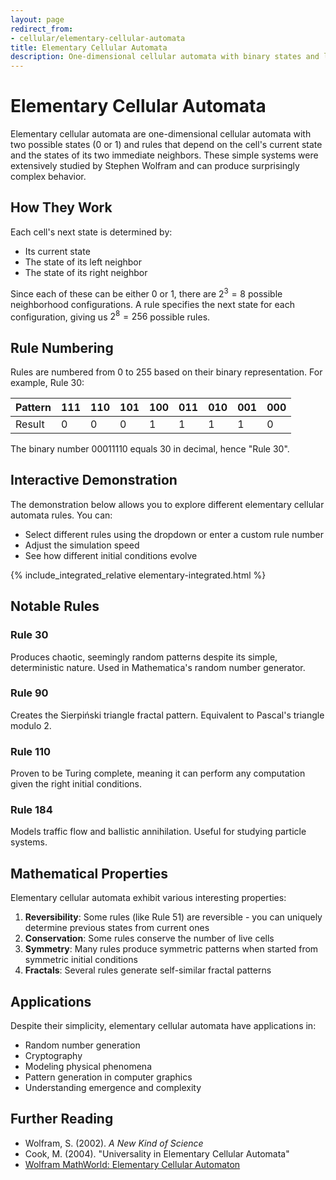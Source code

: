 ```yaml
---
layout: page
redirect_from:
- cellular/elementary-cellular-automata
title: Elementary Cellular Automata
description: One-dimensional cellular automata with binary states and local rules, exploring Wolfram's 256 elementary rules including chaotic patterns, fractals, and Turing completeness with interactive demonstrations.
---
```


# Elementary Cellular Automata

Elementary cellular automata are one-dimensional cellular automata with two possible states (0 or 1) and rules that depend on the cell's current state and the states of its two immediate neighbors. These simple systems were extensively studied by Stephen Wolfram and can produce surprisingly complex behavior.

## How They Work

Each cell's next state is determined by:
- Its current state
- The state of its left neighbor
- The state of its right neighbor

Since each of these can be either 0 or 1, there are $2^3 = 8$ possible neighborhood configurations. A rule specifies the next state for each configuration, giving us $2^8 = 256$ possible rules.

## Rule Numbering

Rules are numbered from 0 to 255 based on their binary representation. For example, Rule 30:

| Pattern | 111 | 110 | 101 | 100 | 011 | 010 | 001 | 000 |
|---------|-----|-----|-----|-----|-----|-----|-----|-----|
| Result  |  0  |  0  |  0  |  1  |  1  |  1  |  1  |  0  |

The binary number 00011110 equals 30 in decimal, hence "Rule 30".

## Interactive Demonstration

The demonstration below allows you to explore different elementary cellular automata rules. You can:
- Select different rules using the dropdown or enter a custom rule number
- Adjust the simulation speed
- See how different initial conditions evolve

{% include_integrated_relative elementary-integrated.html %}

## Notable Rules

### Rule 30
Produces chaotic, seemingly random patterns despite its simple, deterministic nature. Used in Mathematica's random number generator.

### Rule 90
Creates the Sierpiński triangle fractal pattern. Equivalent to Pascal's triangle modulo 2.

### Rule 110
Proven to be Turing complete, meaning it can perform any computation given the right initial conditions.

### Rule 184
Models traffic flow and ballistic annihilation. Useful for studying particle systems.

## Mathematical Properties

Elementary cellular automata exhibit various interesting properties:

1. **Reversibility**: Some rules (like Rule 51) are reversible - you can uniquely determine previous states from current ones
2. **Conservation**: Some rules conserve the number of live cells
3. **Symmetry**: Many rules produce symmetric patterns when started from symmetric initial conditions
4. **Fractals**: Several rules generate self-similar fractal patterns

## Applications

Despite their simplicity, elementary cellular automata have applications in:
- Random number generation
- Cryptography
- Modeling physical phenomena
- Pattern generation in computer graphics
- Understanding emergence and complexity

## Further Reading

- Wolfram, S. (2002). *A New Kind of Science*
- Cook, M. (2004). "Universality in Elementary Cellular Automata"
- [Wolfram MathWorld: Elementary Cellular Automaton](https://mathworld.wolfram.com/ElementaryCellularAutomaton.html)